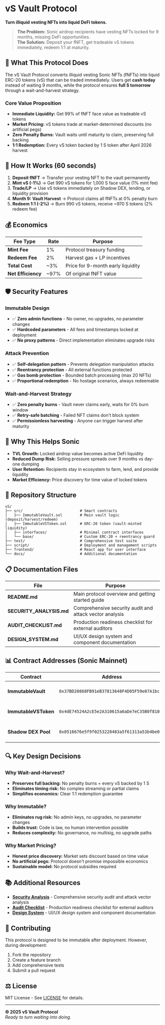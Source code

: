 # vS Vault Protocol

**Turn illiquid vesting NFTs into liquid DeFi tokens.**

> **The Problem:** Sonic airdrop recipients have vesting NFTs locked for 9 months, missing DeFi opportunities.  
> **The Solution:** Deposit your fNFT, get tradeable vS tokens immediately, redeem 1:1 at maturity.

## 🎯 **What This Protocol Does**

The vS Vault Protocol converts illiquid vesting Sonic NFTs (fNFTs) into liquid ERC-20 tokens (vS) that can be traded immediately. Users get **cash today** instead of waiting 9 months, while the protocol ensures **full S tomorrow** through a wait-and-harvest strategy.

### **Core Value Proposition**
- **Immediate Liquidity:** Get 99% of fNFT face value as tradeable vS tokens
- **Market Pricing:** vS tokens trade at market-determined discounts (no artificial pegs)
- **Zero Penalty Burns:** Vault waits until maturity to claim, preserving full backing
- **1:1 Redemption:** Every vS token backed by 1 S token after April 2026 harvest

## 🔄 **How It Works (60 seconds)**

1. **Deposit fNFT** → Transfer your vesting NFT to the vault permanently
2. **Mint vS (-1%)** → Get 990 vS tokens for 1,000 S face value (1% mint fee)
3. **Trade/LP** → Use vS tokens immediately on Shadow DEX, lending, or liquidity provision
4. **Month 9: Vault Harvest** → Protocol claims all fNFTs at 0% penalty burn
5. **Redeem 1:1 (-2%)** → Burn 990 vS tokens, receive ~970 S tokens (2% redeem fee)

## 💰 **Economics**

| Fee Type | Rate | Purpose |
|----------|------|---------|
| **Mint Fee** | 1% | Protocol treasury funding |
| **Redeem Fee** | 2% | Harvest gas + LP incentives |
| **Total Cost** | ~3% | Price for 9-month early liquidity |
| **Net Efficiency** | ~97% | Of original fNFT value |

## 🛡️ **Security Features**

### **Immutable Design**
- ✅ **Zero admin functions** - No owner, no upgrades, no parameter changes
- ✅ **Hardcoded parameters** - All fees and timestamps locked at deployment
- ✅ **No proxy patterns** - Direct implementation eliminates upgrade risks

### **Attack Prevention**
- ✅ **Self-delegation pattern** - Prevents delegation manipulation attacks
- ✅ **Reentrancy protection** - All external functions protected
- ✅ **Gas bomb protection** - Bounded batch processing (max 20 NFTs)
- ✅ **Proportional redemption** - No hostage scenarios, always redeemable

### **Wait-and-Harvest Strategy**
- ✅ **Zero penalty burns** - Vault never claims early, waits for 0% burn window
- ✅ **Retry-safe batching** - Failed NFT claims don't block system
- ✅ **Permissionless harvesting** - Anyone can trigger harvest after maturity

## 🌊 **Why This Helps Sonic**

- **TVL Growth:** Locked airdrop value becomes active DeFi liquidity
- **Reduced Dump Risk:** Selling pressure spreads over 9 months vs day-one dumping  
- **User Retention:** Recipients stay in ecosystem to farm, lend, and provide liquidity
- **Market Efficiency:** Price discovery for time value of locked tokens

## 📁 **Repository Structure**

```
vS/
├── src/                          # Smart contracts
│   ├── ImmutableVault.sol        # Main vault logic (deposit/harvest/redeem)
│   ├── ImmutableVSToken.sol      # ERC-20 token (vault-minted liquidity)
│   ├── interfaces/               # Minimal contract interfaces
│   └── base/                     # Custom ERC-20 + reentrancy guard
├── test/                         # Comprehensive test suite
├── script/                       # Deployment and management scripts
├── frontend/                     # React app for user interface
└── docs/                         # Additional documentation
```

## 📋 **Documentation Files**

| File | Purpose |
|------|---------|
| **README.md** | Main protocol overview and getting started guide |
| **SECURITY_ANALYSIS.md** | Comprehensive security audit and attack vector analysis |
| **AUDIT_CHECKLIST.md** | Production readiness checklist for external auditors |
| **DESIGN_SYSTEM.md** | UI/UX design system and component documentation |

## 📊 **Contract Addresses (Sonic Mainnet)**

| Contract | Address | Purpose |
|----------|---------|---------|
| **ImmutableVault** | `0x37BD20868FB91eB37813648F4D05F59e07A1bcfb` | Main vault logic |
| **ImmutableVSToken** | `0x4dE74524A2cE5e2A310615a6aDe7eC35B0f81031` | vS token contract |
| **Shadow DEX Pool** | `0x0516676e5f9f0253228483a5f61313a53b4be07f` | vS/tS trading pair |

## 🔍 **Key Design Decisions**

### **Why Wait-and-Harvest?**
- **Preserves full backing:** No penalty burns = every vS backed by 1 S
- **Eliminates timing risk:** No complex streaming or partial claims
- **Simplifies economics:** Clear 1:1 redemption guarantee

### **Why Immutable?**
- **Eliminates rug risk:** No admin keys, no upgrades, no parameter changes
- **Builds trust:** Code is law, no human intervention possible
- **Reduces complexity:** No governance, no multisig, no upgrade paths

### **Why Market Pricing?**
- **Honest price discovery:** Market sets discount based on time value
- **No artificial pegs:** Protocol doesn't promise impossible economics
- **Sustainable model:** No protocol subsidies required

## 📚 **Additional Resources**

- **[Security Analysis](./SECURITY_ANALYSIS.md)** - Comprehensive security audit and attack vector analysis
- **[Audit Checklist](./AUDIT_CHECKLIST.md)** - Production readiness checklist for external auditors
- **[Design System](./DESIGN_SYSTEM.md)** - UI/UX design system and component documentation

## 🤝 **Contributing**

This protocol is designed to be immutable after deployment. However, during development:

1. Fork the repository
2. Create a feature branch
3. Add comprehensive tests
4. Submit a pull request

## ⚖️ **License**

MIT License - See [LICENSE](./LICENSE) for details.

---

**© 2025 vS Vault Protocol**  
*Ready to turn waiting into doing.*
